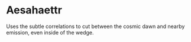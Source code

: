 # Aesahaettr
Uses the subtle correlations to cut between the cosmic dawn and nearby emission, even inside of the wedge.
